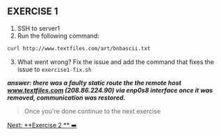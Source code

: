 ## EXERCISE 1

1. SSH to server1
2. Run the following command: 
```bash
curl http://www.textfiles.com/art/bnbascii.txt
```
3. What went wrong? Fix the issue and add the command that fixes the issue to `exercise1-fix.sh`
   
**_answer: there was a faulty static route the the remote host www.textfiles.com (208.86.224.90) via enp0s8 interface
once it was removed, communication was restored._**

> Once you're done continue to the next exercise

[Next: **Exercise 2 ** ➡️](exercise-2.md)
